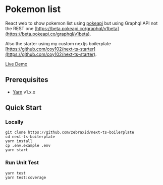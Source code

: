# Pokemon list

React web to show pokemon list using [pokeapi](https://pokeapi.co) but using Graphql API not the REST one [https://beta.pokeapi.co/graphql/v1beta](https://beta.pokeapi.co/graphql/v1beta).

Also the starter using my custom nextjs boilerplate [https://github.com/coy102/next-ts-starter](https://github.com/coy102/next-ts-starter).

[Live Demo](https://pokemon-fe-git-master-fajarsep12.vercel.app)

## Prerequisites

- [Yarn](https://yarnpkg.com/en/docs/install) v1.x.x

## Quick Start

### Locally

```
git clone https://github.com/zebraxid/next-ts-boilerplate
cd next-ts-boilerplate
yarn install
cp .env.example .env
yarn start
```
### Run Unit Test

```
yarn test
yarn test:coverage
```
